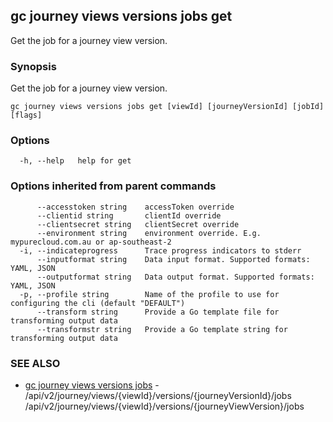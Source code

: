 ## gc journey views versions jobs get

Get the job for a journey view version.

### Synopsis

Get the job for a journey view version.

```
gc journey views versions jobs get [viewId] [journeyVersionId] [jobId] [flags]
```

### Options

```
  -h, --help   help for get
```

### Options inherited from parent commands

```
      --accesstoken string    accessToken override
      --clientid string       clientId override
      --clientsecret string   clientSecret override
      --environment string    environment override. E.g. mypurecloud.com.au or ap-southeast-2
  -i, --indicateprogress      Trace progress indicators to stderr
      --inputformat string    Data input format. Supported formats: YAML, JSON
      --outputformat string   Data output format. Supported formats: YAML, JSON
  -p, --profile string        Name of the profile to use for configuring the cli (default "DEFAULT")
      --transform string      Provide a Go template file for transforming output data
      --transformstr string   Provide a Go template string for transforming output data
```

### SEE ALSO

* [gc journey views versions jobs](gc_journey_views_versions_jobs.html)	 - /api/v2/journey/views/{viewId}/versions/{journeyVersionId}/jobs /api/v2/journey/views/{viewId}/versions/{journeyViewVersion}/jobs


